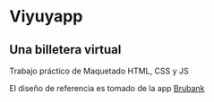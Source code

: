 # Viyuyapp
## Una billetera virtual

Trabajo práctico de Maquetado HTML, CSS y JS

El diseño de referencia es tomado de la app [Brubank](https://is5-ssl.mzstatic.com/image/thumb/Purple112/v4/38/8e/1d/388e1dff-2181-b4e8-b7d8-32e881c1a0fd/224c7e67-8a6f-43be-8e00-21b592fe1d88_08_DarkMode.jpg/576x1024.png)
